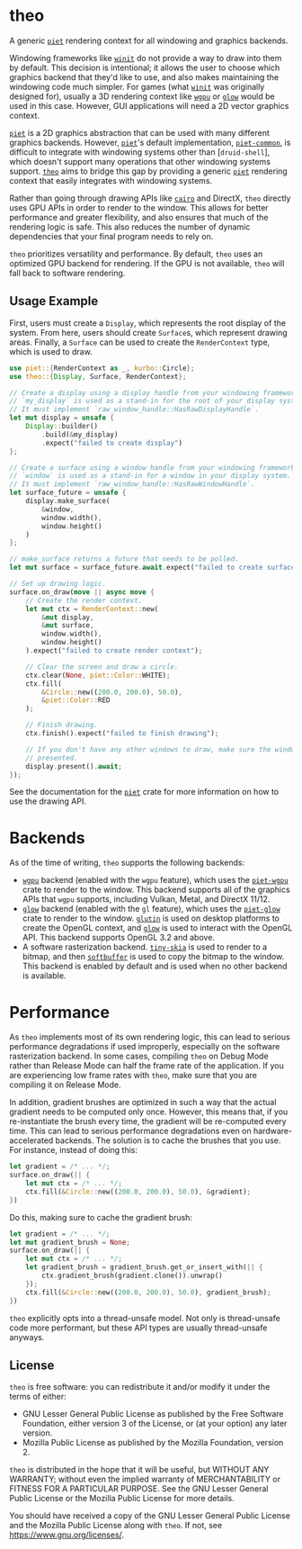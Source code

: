 # theo

A generic [`piet`] rendering context for all windowing and graphics backends.

Windowing frameworks like [`winit`] do not provide a way to draw into them by default. This decision is intentional; it allows the user to choose which graphics backend that they'd like to use, and also makes maintaining the windowing code much simpler. For games (what [`winit`] was originally designed for), usually a 3D rendering context like [`wgpu`] or [`glow`] would be used in this case. However, GUI applications will need a 2D vector graphics context.

[`piet`] is a 2D graphics abstraction that can be used with many different graphics backends. However, [`piet`]'s default implementation, [`piet-common`], is difficult to integrate with windowing systems other than [`druid-shell`], which doesn't support many operations that other windowing systems support. [`theo`] aims to bridge this gap by providing a generic [`piet`] rendering context that easily integrates with windowing systems.

Rather than going through drawing APIs like [`cairo`] and DirectX, `theo` directly uses GPU APIs in order to render to the window. This allows for better performance and greater flexibility, and also ensures that much of the rendering logic is safe. This also reduces the number of dynamic dependencies that your final program needs to rely on.

`theo` prioritizes versatility and performance. By default, `theo` uses an optimized GPU backend for rendering. If the GPU is not available, `theo` will fall back to software rendering.

## Usage Example

First, users must create a `Display`, which represents the root display of the system. From here, users should create `Surface`s, which represent drawing areas. Finally, a `Surface` can be used to create the `RenderContext` type, which is used to draw.

```rust
use piet::{RenderContext as _, kurbo::Circle};
use theo::{Display, Surface, RenderContext};

// Create a display using a display handle from your windowing framework.
// `my_display` is used as a stand-in for the root of your display system.
// It must implement `raw_window_handle::HasRawDisplayHandle`.
let mut display = unsafe {
    Display::builder()
        .build(&my_display)
        .expect("failed to create display")
};

// Create a surface using a window handle from your windowing framework.
// `window` is used as a stand-in for a window in your display system.
// It must implement `raw_window_handle::HasRawWindowHandle`.
let surface_future = unsafe {
    display.make_surface(
        &window,
        window.width(),
        window.height()
    )
};

// make_surface returns a future that needs to be polled.
let mut surface = surface_future.await.expect("failed to create surface");

// Set up drawing logic.
surface.on_draw(move || async move {
    // Create the render context.
    let mut ctx = RenderContext::new(
        &mut display,
        &mut surface,
        window.width(),
        window.height()
    ).expect("failed to create render context");

    // Clear the screen and draw a circle.
    ctx.clear(None, piet::Color::WHITE);
    ctx.fill(
        &Circle::new((200.0, 200.0), 50.0),
        &piet::Color::RED
    );

    // Finish drawing.
    ctx.finish().expect("failed to finish drawing");

    // If you don't have any other windows to draw, make sure the windows are
    // presented.
    display.present().await;
});
```

See the documentation for the [`piet`] crate for more information on how to use the drawing API.

# Backends

As of the time of writing, `theo` supports the following backends:

- [`wgpu`] backend (enabled with the `wgpu` feature), which uses the [`piet-wgpu`] crate to render to the window. This backend supports all of the graphics APIs that `wgpu` supports, including Vulkan, Metal, and DirectX 11/12.
- [`glow`] backend (enabled with the `gl` feature), which uses the [`piet-glow`] crate to render to the window. [`glutin`] is used on desktop platforms to create the OpenGL context, and [`glow`] is used to interact with the OpenGL API. This backend supports OpenGL 3.2 and above.
- A software rasterization backend. [`tiny-skia`] is used to render to a bitmap, and then [`softbuffer`] is used to copy the bitmap to the window. This backend is enabled by default and is used when no other backend is available.

# Performance

As `theo` implements most of its own rendering logic, this can lead to serious performance degradations if used improperly, especially on the software rasterization backend. In some cases, compiling `theo` on Debug Mode rather than Release Mode can half the frame rate of the application. If you are experiencing low frame rates with `theo`, make sure that you are compiling it on Release Mode.

In addition, gradient brushes are optimized in such a way that the actual gradient needs to be computed only once. However, this means that, if you re-instantiate the brush every time, the gradient will be re-computed every time. This can lead to serious performance degradations even on hardware-accelerated backends. The solution is to cache the brushes that you use. For instance, instead of doing this:

```rust
let gradient = /* ... */;
surface.on_draw(|| {
    let mut ctx = /* ... */;
    ctx.fill(&Circle::new((200.0, 200.0), 50.0), &gradient);
})
```

Do this, making sure to cache the gradient brush:

```rust
let gradient = /* ... */;
let mut gradient_brush = None;
surface.on_draw(|| {
    let mut ctx = /* ... */;
    let gradient_brush = gradient_brush.get_or_insert_with(|| {
        ctx.gradient_brush(gradient.clone()).unwrap()
    });
    ctx.fill(&Circle::new((200.0, 200.0), 50.0), gradient_brush);
})
```

`theo` explicitly opts into a thread-unsafe model. Not only is thread-unsafe code more performant, but these API types are usually thread-unsafe anyways.

[`cairo`]: https://www.cairographics.org/
[`softbuffer`]: https://crates.io/crates/softbuffer
[`tiny-skia`]: https://crates.io/crates/tiny-skia
[`piet-wgpu`]: https://crates.io/crates/piet-wgpu
[`piet-glow`]: https://crates.io/crates/piet-glow
[`glutin`]: https://crates.io/crates/glutin
[`piet`]: https://crates.io/crates/piet
[`piet-common`]: https://crates.io/crates/piet-common
[`winit`]: https://crates.io/crates/winit
[`wgpu`]: https://crates.io/crates/wgpu
[`glow`]: https://crates.io/crates/glow
[`theo`]: https://crates.io/crates/theo

## License

`theo` is free software: you can redistribute it and/or modify it under the terms of
either:

* GNU Lesser General Public License as published by the Free Software Foundation, either
version 3 of the License, or (at your option) any later version.
* Mozilla Public License as published by the Mozilla Foundation, version 2.

`theo` is distributed in the hope that it will be useful, but WITHOUT ANY WARRANTY;
without even the implied warranty of MERCHANTABILITY or FITNESS FOR A PARTICULAR PURPOSE.
See the GNU Lesser General Public License or the Mozilla Public License for more details.

You should have received a copy of the GNU Lesser General Public License and the Mozilla
Public License along with `theo`. If not, see <https://www.gnu.org/licenses/>.